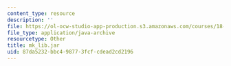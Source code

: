 ```yaml
---
content_type: resource
description: ''
file: https://ol-ocw-studio-app-production.s3.amazonaws.com/courses/18-02sc-multivariable-calculus-fall-2010/87da5232bbc498773fcfcdead2cd2196_mk_lib.jar
file_type: application/java-archive
resourcetype: Other
title: mk_lib.jar
uid: 87da5232-bbc4-9877-3fcf-cdead2cd2196
---
```

